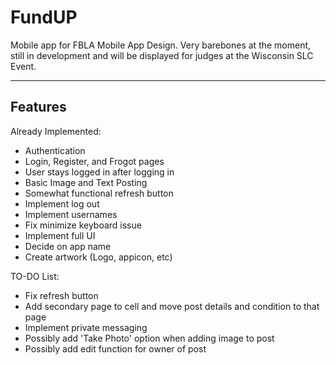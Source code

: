FundUP
===================


Mobile app for FBLA Mobile App Design. Very barebones at the moment, still in development and will be displayed for judges at the Wisconsin SLC Event.

----------


Features
-------------
Already Implemented:

 - Authentication
 - Login, Register, and Frogot pages
 - User stays logged in after logging in
 - Basic Image and Text Posting
 - Somewhat functional refresh button
 - Implement log out
 - Implement usernames
 - Fix minimize keyboard issue
 - Implement full UI
 - Decide on app name
 - Create artwork (Logo, appicon, etc)

TO-DO List:

 - Fix refresh button
 - Add secondary page to cell and move post details and condition to that page
 - Implement private messaging
 - Possibly add 'Take Photo' option when adding image to post
 - Possibly add edit function for owner of post

